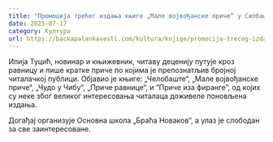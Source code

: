 ```yaml
---
title: "Промоција трећег издања књиге „Мале војвођанске приче“ у Силбашу"
date: 2025-07-17
category: Култура
url: https://backapalankavesti.com/kultura/knjige/promocija-treceg-izdanja-knjige-male-vojvodjanske-price-u-silbasu/
---
```


Илија Туцић, новинар и књижевник, читаву деценију путује кроз равницу и пише кратке приче по којима је препознатљив бројној читалачкој публици. Објавио је књиге: „Челобаште“, „Мале војвођанске приче“, „Чудо у Чибу“, „Приче равнице“, и “Приче иза фиранге”, од којих су неке због великог интересовања читалаца доживеле поновљена издања.

Догађај организује Основна школа „Браћа Новаков“, а улаз је слободан за све заинтересоване.
